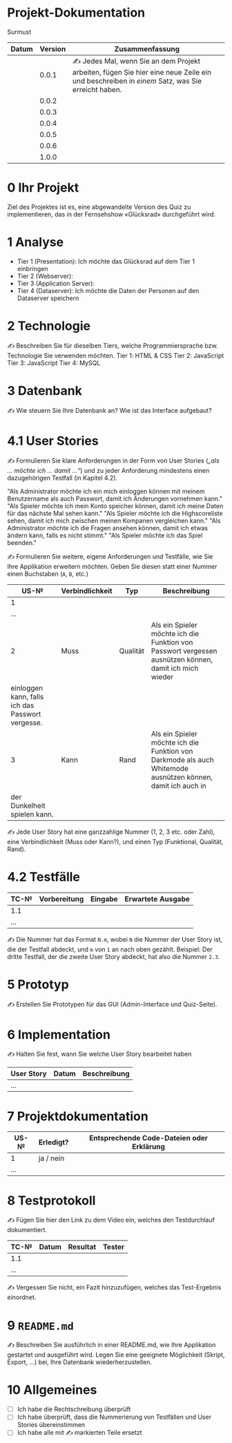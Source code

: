 # Projekt-Dokumentation

Surmust

| Datum | Version | Zusammenfassung                                              |
| ----- | ------- | ------------------------------------------------------------ |
|       | 0.0.1   | ✍️ Jedes Mal, wenn Sie an dem Projekt arbeiten, fügen Sie hier eine neue Zeile ein und beschreiben in *einem* Satz, was Sie erreicht haben. |
|       | 0.0.2   |                                                              |
|       | 0.0.3   |                                                              |
|       | 0.0.4   |                                                              |
|       | 0.0.5   |                                                              |
|       | 0.0.6   |                                                              |
|       | 1.0.0   |                                                              |

# 0 Ihr Projekt

Ziel des Projektes ist es, eine abgewandelte Version des Quiz zu implementieren, das in der Fernsehshow «Glücksrad» durchgeführt wird.

# 1 Analyse

* Tier 1 (Presentation): Ich möchte das Glücksrad auf dem Tier 1 einbringen
* Tier 2 (Webserver): 
* Tier 3 (Application Server): 
* Tier 4 (Dataserver): Ich möchte die Daten der Personen auf den Dataserver speichern

# 2 Technologie

✍️ Beschreiben Sie für dieselben Tiers, welche Programmiersprache bzw. Technologie Sie verwenden möchten.
Tier 1: HTML & CSS
Tier 2: JavaScript
Tier 3: JavaScript
Tier 4: MySQL

# 3 Datenbank

✍️ Wie steuern Sie Ihre Datenbank an? Wie ist das Interface aufgebaut? 

# 4.1 User Stories

✍️ Formulieren Sie klare Anforderungen in der Form von User Stories (*„als … möchte ich … damit …“*) und zu jeder Anforderung mindestens einen dazugehörigen Testfall (in Kapitel 4.2). 

"Als Administrator möchte ich ein mich einloggen können mit meinem Benutzername als auch Passwort, damit ich Änderungen vornehmen kann."
"Als Spieler möchte ich mein Konto speicher können, damit ich meine Daten für das nächste Mal sehen kann."
"Als Spieler möchte ich die Highscoreliste sehen, damit ich mich zwischen meinen Kompanen vergleichen kann."
"Als Administrator möchte ich die Fragen ansehen können, damit ich etwas ändern kann, falls es nicht stimmt."
"Als Spieler möchte ich das Spiel beenden."

✍️ Formulieren Sie weitere, eigene Anforderungen und Testfälle, wie Sie Ihre Applikation erweitern möchten. Geben Sie diesen statt einer Nummer einen Buchstaben (`A`, `B`, etc.)

| US-№ | Verbindlichkeit | Typ      | Beschreibung                                                                                                 |
| ---- | --------------- | ----     | -----------------------------------------------------------------------------------------------------        |
| 1    |                 |          |                                                                                                              |
| ...  | 
| 2    |       Muss      | Qualität | Als ein Spieler möchte ich die Funktion von Passwort vergessen ausnützen können, damit ich mich wieder 
                                      einloggen kann, falls ich das Passwort vergesse.                                                             |
| 3    | Kann            | Rand     | Als ein Spieler möchte ich die Funktion von Darkmode als auch Whitemode ausnützen können, damit ich auch in
                                      der Dunkelheit spielen kann.                                                                                 |

✍️ Jede User Story hat eine ganzzahlige Nummer (1, 2, 3 etc. oder Zahl), eine Verbindlichkeit (Muss oder Kann?), und einen Typ (Funktional, Qualität, Rand). 

# 4.2 Testfälle

| TC-№ | Vorbereitung | Eingabe | Erwartete Ausgabe |
| ---- | ------------ | ------- | ----------------- |
| 1.1  |              |         |                   |
| ...  |              |         |                   |

✍️ Die Nummer hat das Format `N.m`, wobei `N` die Nummer der User Story ist, die der Testfall abdeckt, und `m` von `1` an nach oben gezählt. Beispiel: Der dritte Testfall, der die zweite User Story abdeckt, hat also die Nummer `2.3`.

# 5 Prototyp

✍️ Erstellen Sie Prototypen für das GUI (Admin-Interface und Quiz-Seite).

# 6 Implementation

✍️ Halten Sie fest, wann Sie welche User Story bearbeitet haben

| User Story | Datum | Beschreibung |
| ---------- | ----- | ------------ |
| ...        |       |              |

# 7 Projektdokumentation

| US-№ | Erledigt? | Entsprechende Code-Dateien oder Erklärung |
| ---- | --------- | ----------------------------------------- |
| 1    | ja / nein |                                           |
| ...  |           |                                           |

# 8 Testprotokoll

✍️ Fügen Sie hier den Link zu dem Video ein, welches den Testdurchlauf dokumentiert.

| TC-№ | Datum | Resultat | Tester |
| ---- | ----- | -------- | ------ |
| 1.1  |       |          |        |
| ...  |       |          |        |

✍️ Vergessen Sie nicht, ein Fazit hinzuzufügen, welches das Test-Ergebnis einordnet.

# 9 `README.md`

✍️ Beschreiben Sie ausführlich in einer README.md, wie Ihre Applikation gestartet und ausgeführt wird. Legen Sie eine geeignete Möglichkeit (Skript, Export, …) bei, Ihre Datenbank wiederherzustellen.

# 10 Allgemeines

- [ ] Ich habe die Rechtschreibung überprüft
- [ ] Ich habe überprüft, dass die Nummerierung von Testfällen und User Stories übereinstimmen
- [ ] Ich habe alle mit ✍️ markierten Teile ersetzt
